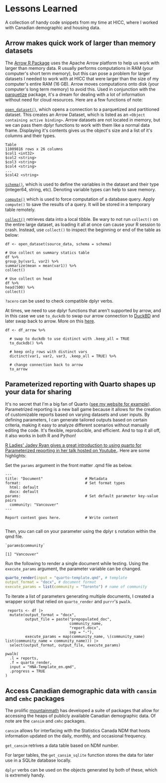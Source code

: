 # Lessons Learned
A collection of handy code snippets from my time at HICC, where I worked with Canadian demographic and housing data. 

## Arrow makes quick work of larger than memory datasets

The [Arrow R Package](https://arrow.apache.org/docs/r/) uses the Apache Arrow platform to help us work with larger than memory data. R usually performs computations in RAM (your computer's short term memory), but this can pose a problem for larger datasets I needed to work with at HICC that were larger than the size of my computer's entire RAM (16 GB). Arrow moves computations onto disk (your computer's long term memory) to avoid this. Used in conjunction with the [parquetize](https://cran.r-project.org/web/packages/parquetize/index.html) package, it's a dream for dealing with a lot of information without need for cloud resources. Here are a few functions of note:

[`open_dataset()`](https://arrow.apache.org/docs/r/reference/open_dataset.html), which opens a connection to a parquetized and partitioned dataset. This creates an Arrow Dataset, which is listed as an `<Object containing active binding>`. Arrow datasets are not located in memory, but we can pass them dplyr functions to work with them like a normal data frame. Displaying it's contents gives us the object's size and a list of it's columns and their types. 

```
Table
11009816 rows x 26 columns
$col1 <int32>
$col2 <string>
$col3 <string>
$col4 <string>
...
$col42 <string>
```

[`schema()`](https://arrow.apache.org/docs/11.0/r/reference/Schema.html), which is used to define the variables in the dataset and their type (integer64, string, etc). Denoting variable types can help to save memory. 

[`compute()`](https://dplyr.tidyverse.org/reference/compute.html) which is used to force computation of a database query. Apply `compute()` to save the results of a query. It will be stored in a temporary table remotely. 

[`collect()`](https://dplyr.tidyverse.org/reference/compute.html) retrieves data into a local tibble. Be wary to not run `collect()` on the entire large dataset, as loading it all at once can cause your R session to crash. Instead, use `collect()` to inspect the beginning or end of the table as below:

```{r}
df <- open_dataset(source_data, schema = schema)

# Use collect on summary statics table
df %>%
group_by(var1, var2) %>%
summarize(mean = mean(var1)) %>%
collect()

# Use collect on head
df %>% 
head(500) %>%
collect()

```

`?acero` can be used to check compatible dplyr verbs. 

At times, we need to use dplyr functions that aren't supported by arrow, and in this case we use `to_duckdb` to swap our arrow connection to [DuckBD](https://duckdb.org/docs/api/r.html) and later swap back to arrow. More on this [here](https://duckdb.org/2021/12/03/duck-arrow.html). 


```{r}
df <- df_arrow %>%
  
  # swap to duckdb to use distinct with .keep_all = TRUE
  to_duckdb() %>%
  
  # keep only rows with distinct vars 
  dictinct(var1, var2, var3, .keep_all = TRUE) %>%
  
  # change connection back to arrow
  to_arrow

```

## Parameterized reporting with Quarto shapes up your data for sharing

It's no secret that I'm a big fan of Quarto ([see my website for example](alburycatalina.github.io)). Parametrized reporting is a new ball game because it allows for the creation of customizable reports based on varying datasets and user inputs. By defining parameters, I can generate tailored outputs based on certain criteria, making it easy to analyze different scenarios without manually editing the code. It's flexible, reproducible, and efficient. And to top it all off, it also works in both R and Python!

[R Ladies' Jadey Ryan gives a great introduction to using quarto for Parameterized reporting in her talk hosted on Youtube.](https://www.youtube.com/watch?v=MKjz_xkMgxY). Here are some highlights: 

Set the `params` argument in the front matter .qmd file as below. 

```{}
---
title: "Document"                   # Metadata
format:                             # Set format types
  html: default                                     
  docx: default                           
params:                             # Set default parameter key-value pairs
  community: "Vancouver"                                
---
    
Report content goes here.           # Write content


```

Then, you can call on your parameter using the dplyr `$` notation within the qmd file. 

```{r}
`params$community`

[1] "Vancouver"
```

Run the following to render a single document while testing. Using the `execute_params` argument, the parameter variable can be changed. 

``` r 
quarto_render(input = "quarto-template.qmd", # template
output_format = "docx", # document format 
execute_params = list(community = "Toronto") # name of community
```

To iterate a list of parameters generating multiple documents, I created a wrapper script that relied on `quarto_render` and `purrr`'s `pwalk`. 

```{r}
 reports <- df |> 
  mutate(output_format = "docx",
         output_file = paste("prepopulated_doc",
                             community_name,
                             "report.docx", 
                             sep = "-"),
         execute_params = map(community_name, \(community_name) list(community_name = community_name))) |> 
  select(output_format, output_file, execute_params)

pwalk(
  .l = reports,
  .f = quarto_render,
  input = "HNA-Template_en.qmd",
  .progress = TRUE
)
```

## Access Canadian demographic data with `cansim` and `cmhc` packages

The prolific [mountainmath](https://doodles.mountainmath.ca/) has developed a suite of packages that allow for accessing the heaps of publicly available Canadian demographic data. Of note are the `cansim` and `cmhc` packages. 

`cansim` allows for interfacing with the Statistics Canada NDM that hosts information updated on the daily, monthly, and occasional frequency. 

`get_cansim` retrives a data table based on NDM number. 

For larger tables, the `get_cansim_sqlite` function stores the data for later use in a SQLite database locally. 

`dplyr` verbs can be used on the objects generated by both of these, which is extremely handy. 



